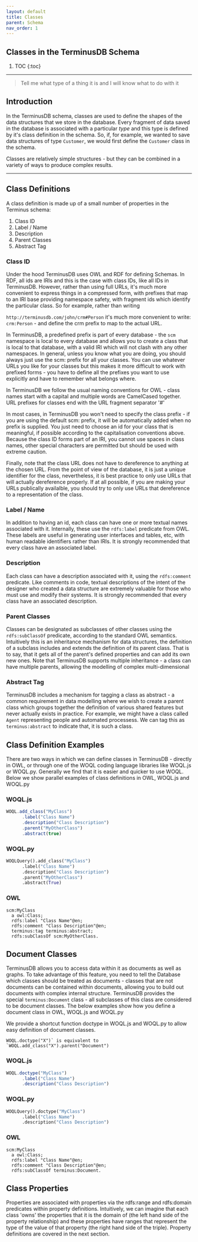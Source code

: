 ```yaml
---
layout: default
title: Classes
parent: Schema
nav_order: 1
---
```


## Classes in the TerminusDB Schema

1. TOC
{:toc}

---

>
> Tell me what type of a thing it is and I will know what to do with it
>

## Introduction

In the TerminusDB schema, classes are used to define the shapes of the data structures that we store in the database.  Every fragment of data saved in the database is associated with a particular *type* and this type is defined by it's class definition in the schema. So, if, for example, we wanted to save data structures of type `Customer`, we would first define the `Customer` class in the schema.  

Classes are relatively simple structures - but they can be combined in a variety of ways to produce complex results. 

---

## Class Definitions

A class definition is made up of a small number of properties in the Terminus schema: 

1. Class ID
2. Label / Name
3. Description
4. Parent Classes
5. Abstract Tag

### Class ID

Under the hood TerminusDB uses OWL and RDF for defining Schemas. In RDF, all ids are IRIs and this is the case with class IDs, like all IDs in TerminusDB. However, rather than using full URLs, it's much more convenient to express things in a compressed form, with prefixes that map to an IRI base providing namespace safety, with fragment ids which identify the particular class. So for example, rather than writing 

`http://terminusdb.com/john/crm#Person` it's much more convenient to write: `crm:Person` - and define the crm prefix to map to the actual URL. 

In TerminusDB, a predefined prefix is part of every database - the `scm` namespace is local to every database and allows you to create a class that is local to that database, with a valid IRI which will not clash with any other namespaces. In general, unless you know what you are doing, you should always just use the scm: prefix for all your classes. You can use whatever URLs you like for your classes but this makes it more difficult to work with prefixed forms - you have to define all the prefixes you want to use explicitly and have to remember what belongs where.  

In TerminusDB we follow the usual naming conventions for OWL - class names start with a capital and multiple words are CamelCased together. URL prefixes for classes end with the URL fragment separator '#' 

In most cases, in TerminusDB you won't need to specify the class prefix - if you are using the default scm: prefix, it will be automatically added when no prefix is supplied. You just need to choose an id for your class that is meaningful, if possible according to the capitalisation conventions above. Because the class ID forms part of an IRI, you cannot use spaces in class names, other special characters are permitted but should be used with extreme caution. 

Finally, note that the class URL does not have to dereference to anything at the chosen URL. From the point of view of the database, it is just a unique identifier for the class, nevertheless, it is best practice to only use URLs that will actually dereference properly. If at all possible, if you are making your URLs publically availalble, you should try to only use URLs that dereference to a representation of the class. 

### Label / Name

In addition to having an id, each class can have one or more textual names associated with it. Internally, these use the `rdfs:label` predicate from OWL. These labels are useful in generating user interfaces and tables, etc, with human readable identifiers rather than IRIs. It is strongly recommended that every class have an associated label. 

### Description

Each class can have a description associated with it, using the `rdfs:comment` predicate. Like comments in code, textual descriptions of the intent of the designer who created a data structure are extremely valuable for those who must use and modify their systems. It is strongly recommended that every class have an associated description. 

### Parent Classes

Classes can be designated as subclasses of other classes using the `rdfs:subClassOf` predicate, according to the standard OWL semantics. Intuitively this is an inheritance mechanism for data structures, the definition of a subclass includes and extends the definition of its parent class. That is to say, that it gets all of the parent's defined properties and can add its own new ones.  Note that TerminusDB supports multiple inheritance - a class can have multiple parents, allowing the modelling of complex multi-dimensional 

### Abstract Tag

TerminusDB includes a mechanism for tagging a class as abstract - a common requirement in data modelling where we wish to create a parent class which groups together the definition of various shared features but never actually exists in practice. For example, we might have a class called `Agent` representing people and automated processess. We can tag this as `terminus:abstract` to indicate that, it is such a class. 

## Class Definition Examples

There are two ways in which we can define classes in TerminusDB - directly in OWL, or through one of the WOQL coding language libraries like WOQL.js or WOQL.py. Generally we find that it is easier and quicker to use WOQL.  Below we show parallel examples of class definitions in OWL, WOQL.js and WOQL.py

### WOQL.js

<div class="code-example">
  
```js
WOQL.add_class("MyClass")
      .label("Class Name")
      .description("Class Description")
      .parent("MyOtherClass")
      .abstract(true)
```
</div>

### WOQL.py

<div class="code-example">
  
```py
WOQLQuery().add_class("MyClass")
      .label("Class Name")
      .description("Class Description")
      .parent("MyOtherClass")
      .abstract(True)
```
</div>

### OWL

<div class="code-example">
  
```ttl
scm:MyClass 
  a owl:Class;
  rdfs:label "Class Name"@en;
  rdfs:comment "Class Description"@en;
  terminus:tag terminus:abstract;
  rdfs:subClassOf scm:MyOtherClass.
```
</div>


## Document Classes

TerminusDB allows you to access data within it as documents as well as graphs. To take advantage of this feature, you need to tell the Database which classes should be treated as documents - classes that are not documents can be contained within documents, allowing you to build out documents with complex internal structure.  TerminusDB provides the special `terminus:Document` class - all subclasses of this class are considered to be document classes. The below examples show how you define a document class in OWL, WOQL.js and WOQL.py

We provide a shortcut function doctype in WOQL.js and WOQL.py to allow easy definition of document classes. 

```WOQL.doctype("X")` is equivalent to `WOQL.add_class("X").parent("Document")```

### WOQL.js

<div class="code-example">

```js
WOQL.doctype("MyClass")
      .label("Class Name")
      .description("Class Description")
```
</div>

### WOQL.py

<div class="code-example">

```py
WOQLQuery().doctype("MyClass")
      .label("Class Name")
      .description("Class Description")
```
</div>


### OWL

<div class="code-example">
  
```ttl
scm:MyClass 
  a owl:Class;
  rdfs:label "Class Name"@en;
  rdfs:comment "Class Description"@en;
  rdfs:subClassOf terminus:Document.
```
</div>

## Class Properties

Properties are associated with properties via the rdfs:range and rdfs:domain predicates within property definitions.  Intuitively, we can imagine that each class 'owns' the properties that it is the domain of (the left hand side of the property relationship) and these properties have ranges that represent the type of the value of that property (the right hand side of the triple). Property definitions are covered in the next section. 


